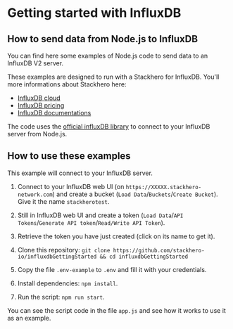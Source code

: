 # Getting started with InfluxDB


## How to send data from Node.js to InfluxDB

You can find here some examples of Node.js code to send data to an InfluxDB V2 server.

These examples are designed to run with a Stackhero for InfluxDB.
You'll more informations about Stackhero here:
- [InfluxDB cloud](https://www.stackhero.io/en/services/InfluxDB/benefits)
- [InfluxDB pricing](https://www.stackhero.io/en/services/InfluxDB/pricing)
- [InfluxDB documentations](https://www.stackhero.io/en/services/InfluxDB/documentations)

The code uses the [official influxDB library](https://github.com/influxdata/influxdb-client-js) to connect to your InfluxDB server from Node.js.


## How to use these examples

This example will connect to your InfluxDB server.

1. Connect to your InfluxDB web UI (on `https://XXXXX.stackhero-network.com`) and create a bucket (`Load Data`/`Buckets`/`Create Bucket`). Give it the name `stackherotest`.

1. Still in InfluxDB web UI and create a token (`Load Data`/`API Tokens`/`Generate API token`/`Read/Write API Token`).

1. Retrieve the token you have just created (click on its name to get it).

1. Clone this repository: `git clone https://github.com/stackhero-io/influxdbGettingStarted && cd influxdbGettingStarted`

1. Copy the file `.env-example` to `.env` and fill it with your credentials.

1. Install dependencies: `npm install`.

1. Run the script: `npm run start`.


You can see the script code in the file `app.js` and see how it works to use it as an example.